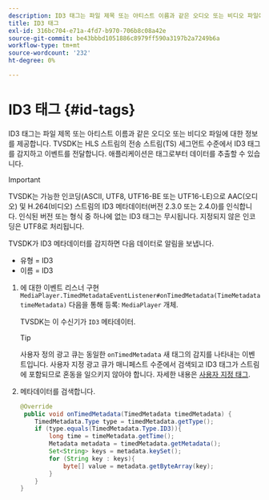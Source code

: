 ```yaml
---
description: ID3 태그는 파일 제목 또는 아티스트 이름과 같은 오디오 또는 비디오 파일에 대한 정보를 제공합니다. TVSDK는 HLS 스트림의 전송 스트림(TS) 세그먼트 수준에서 ID3 태그를 감지하고 이벤트를 전달합니다. 애플리케이션은 태그로부터 데이터를 추출할 수 있습니다.
title: ID3 태그
exl-id: 316bc704-e71a-4fd7-b970-706b8c08a42e
source-git-commit: be43bbbd1051886c8979ff590a3197b2a7249b6a
workflow-type: tm+mt
source-wordcount: '232'
ht-degree: 0%

---
```


# ID3 태그 {#id-tags}

ID3 태그는 파일 제목 또는 아티스트 이름과 같은 오디오 또는 비디오 파일에 대한 정보를 제공합니다. TVSDK는 HLS 스트림의 전송 스트림(TS) 세그먼트 수준에서 ID3 태그를 감지하고 이벤트를 전달합니다. 애플리케이션은 태그로부터 데이터를 추출할 수 있습니다.

>[!IMPORTANT]
>
>TVSDK는 가능한 인코딩(ASCII, UTF8, UTF16-BE 또는 UTF16-LE)으로 AAC(오디오) 및 H.264(비디오) 스트림의 ID3 메타데이터(버전 2.3.0 또는 2.4.0)를 인식합니다. 인식된 버전 또는 형식 중 하나에 없는 ID3 태그는 무시됩니다. 지정되지 않은 인코딩은 UTF8로 처리됩니다.

TVSDK가 ID3 메타데이터를 감지하면 다음 데이터로 알림을 보냅니다.

* 유형 = ID3
* 이름 = ID3

1. 에 대한 이벤트 리스너 구현 `MediaPlayer.TimedMetadataEventListener#onTimedMetadata(TimeMetadata timeMetadata)` 다음을 통해 등록: `MediaPlayer` 개체.

   TVSDK는 이 수신기가 `ID3` 메타데이터.

   >[!TIP]
   >
   >사용자 정의 광고 큐는 동일한 `onTimedMetadata` 새 태그의 감지를 나타내는 이벤트입니다. 사용자 지정 광고 큐가 매니페스트 수준에서 검색되고 ID3 태그가 스트림에 포함되므로 혼동을 일으키지 않아야 합니다. 자세한 내용은 [사용자 지정 태그](../../tvsdk-2.7-for-android/ad-insertion/custom-tags-configure/c-psdk-android-2.7-custom-tags-configure.md).


1. 메타데이터를 검색합니다.

   ```java
   @Override 
    public void onTimedMetadata(TimedMetadata timedMetadata) { 
       TimedMetadata.Type type = timedMetadata.getType(); 
       if (type.equals(TimedMetadata.Type.ID3)){ 
           long time = timeMetadata.getTime(); 
           Metadata metadata = timedMetadata.getMetadata(); 
           Set<String> keys = metadata.keySet(); 
           for (String key : keys){ 
               byte[] value = metadata.getByteArray(key); 
           } 
       } 
   }
   ```
